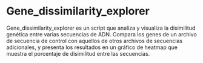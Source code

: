 # Gene_dissimilarity_explorer
Gene_dissimilarity_explorer es un script que analiza y visualiza la disimilitud genética entre varias secuencias de ADN. Compara los genes de un archivo de secuencia de control con aquellos de otros archivos de secuencias adicionales, y presenta los resultados en un gráfico de heatmap que muestra el porcentaje de disimilitud entre las secuencias.
